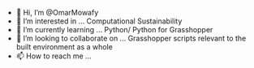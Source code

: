 - 👋 Hi, I’m @OmarMowafy
- 👀 I’m interested in ... Computational Sustainability
- 🌱 I’m currently learning ... Python/ Python for Grasshopper
- 💞️ I’m looking to collaborate on ... Grasshopper scripts relevant to the built environment as a whole
- 📫 How to reach me ...

<!---
OmarMowafy/OmarMowafy is a ✨ special ✨ repository because its `README.md` (this file) appears on your GitHub profile.
You can click the Preview link to take a look at your changes.
--->

